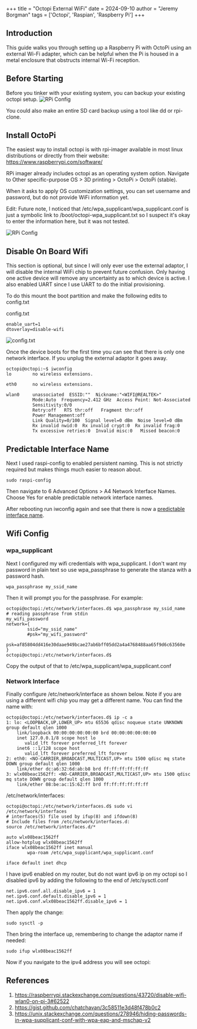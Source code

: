 +++ 
title = "Octopi External WiFi"
date = 2024-09-10
author = "Jeremy Borgman"
tags = ['Octopi', 'Raspian', 'Raspberry Pi']
+++

## Introduction
This guide walks you through setting up a Raspberry Pi with OctoPi using an external Wi-Fi adapter, which can be helpful when the Pi is housed in a metal enclosure that obstructs internal Wi-Fi reception.

## Before Starting
Before you tinker with your existing system, you can backup your existing octopi setup. 
![RPi Config](/post/octopi_external_wifi/backup.png)

You could also make an entire SD card backup using a tool like dd or rpi-clone.

## Install OctoPi
The easiest way to install octopi is with rpi-imager available in most linux distributions or directly from their website: https://www.raspberrypi.com/software/

RPi imager already includes octopi as an operating system option. Navigate to Other specific-purpose OS > 3D printing > OctoPi > OctoPi (stable). 

When it asks to apply OS customization settings, you can set username and password, but do not provide WiFi information yet. 

Edit: Future note, I noticed that /etc/wpa_supplicant/wpa_supplicant.conf is just a symbolic link to /boot/octopi-wpa_supplicant.txt so I suspect it's okay to enter the information here, but it was not tested. 

![RPi Config](/post/octopi_external_wifi/rpi_config.png)

## Disable On Board Wifi
This section is optional, but since I will only ever use the external adaptor, I will disable the internal WiFi chip to prevent future confusion. Only having one active device will remove any uncertainty as to which device is active. I also enabled UART since I use UART to do the initial provisioning. 

To do this mount the boot partition and make the following edits to config.txt


config.txt
``` 
enable_uart=1
dtoverlay=disable-wifi
```

![config.txt](/post/octopi_external_wifi/boottxt.png)

Once the device boots for the first time you can see that there is only one network interface. If you unplug the external adaptor it goes away. 

```
octopi@octopi:~$ iwconfig
lo        no wireless extensions.

eth0      no wireless extensions.

wlan0     unassociated  ESSID:""  Nickname:"<WIFI@REALTEK>"
          Mode:Auto  Frequency=2.412 GHz  Access Point: Not-Associated
          Sensitivity:0/0
          Retry:off   RTS thr:off   Fragment thr:off
          Power Management:off
          Link Quality=0/100  Signal level=0 dBm  Noise level=0 dBm
          Rx invalid nwid:0  Rx invalid crypt:0  Rx invalid frag:0
          Tx excessive retries:0  Invalid misc:0   Missed beacon:0
```

## Predictable Interface Name
Next I used raspi-config to enabled persistent naming. This is not strictly required but makes things much easier to reason about. 

```
sudo raspi-config
```

Then navigate to 6 Advanced Options > A4 Network Interface Names. Choose Yes for enable predictable network interface names. 

After rebooting run iwconfig again and see that there is now a [predictable interface name](https://docs.redhat.com/en/documentation/red_hat_enterprise_linux/7/html/networking_guide/sec-understanding_the_predictable_network_interface_device_names). 


## Wifi Config

### wpa_supplicant
Next I configured my wifi credentials with wpa_supplicant. I don't want my password in plain text so use wpa_passphrase to generate the stanza with a password hash.

```
wpa_passphrase my_ssid_name
```
Then it will prompt you for the passphrase. For example:
```
octopi@octopi:/etc/network/interfaces.d$ wpa_passphrase my_ssid_name
# reading passphrase from stdin
my_wifi_password
network={
        ssid="my_ssid_name"
        #psk="my_wifi_password"
        psk=af85804dd416e30daae949bcae27ab6bff05dd2a4a4768488aa65f9d6c63560e
}
octopi@octopi:/etc/network/interfaces.d$
```
Copy the output of that to /etc/wpa_supplicant/wpa_supplicant.conf


### Network Interface
Finally configure /etc/network/interface as shown below. Note if you are using a different wifi chip you may get a different name. You can find the name with:

```
octopi@octopi:/etc/network/interfaces.d$ ip -c a
1: lo: <LOOPBACK,UP,LOWER_UP> mtu 65536 qdisc noqueue state UNKNOWN group default qlen 1000
    link/loopback 00:00:00:00:00:00 brd 00:00:00:00:00:00
    inet 127.0.0.1/8 scope host lo
       valid_lft forever preferred_lft forever
    inet6 ::1/128 scope host
       valid_lft forever preferred_lft forever
2: eth0: <NO-CARRIER,BROADCAST,MULTICAST,UP> mtu 1500 qdisc mq state DOWN group default qlen 1000
    link/ether dc:a6:32:6d:ab:b8 brd ff:ff:ff:ff:ff:ff
3: wlx08beac1562ff: <NO-CARRIER,BROADCAST,MULTICAST,UP> mtu 1500 qdisc mq state DOWN group default qlen 1000
    link/ether 08:be:ac:15:62:ff brd ff:ff:ff:ff:ff:ff
```

/etc/network/interfaces:
```
octopi@octopi:/etc/network/interfaces.d$ sudo vi /etc/network/interfaces
# interfaces(5) file used by ifup(8) and ifdown(8)
# Include files from /etc/network/interfaces.d:
source /etc/network/interfaces.d/*

auto wlx08beac1562ff
allow-hotplug wlx08beac1562ff
iface wlx08beac1562ff inet manual
        wpa-roam /etc/wpa_supplicant/wpa_supplicant.conf

iface default inet dhcp
```

I have ipv6 enabled on my router, but do not want ipv6 ip on my octopi so I disabled ipv6 by adding the following to the end of /etc/sysctl.conf

```
net.ipv6.conf.all.disable_ipv6 = 1
net.ipv6.conf.default.disable_ipv6 = 1
net.ipv6.conf.wlx08beac1562ff.disable_ipv6 = 1
```

Then apply the change:
```
sudo sysctl -p
```


Then bring the interface up, remembering to change the adaptor name if needed:
```
sudo ifup wlx08beac1562ff
```

Now if you navigate to the ipv4 address you will see octopi:



## References

1. https://raspberrypi.stackexchange.com/questions/43720/disable-wifi-wlan0-on-pi-3#62522
2. https://gist.github.com/chatchavan/3c58511e3d48f478b0c2
3. https://unix.stackexchange.com/questions/278946/hiding-passwords-in-wpa-supplicant-conf-with-wpa-eap-and-mschap-v2